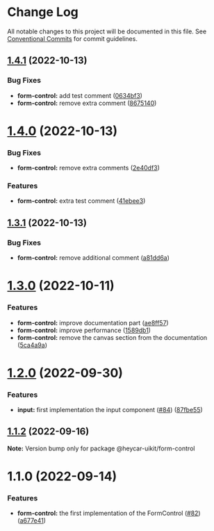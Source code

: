 # Change Log

All notable changes to this project will be documented in this file.
See [Conventional Commits](https://conventionalcommits.org) for commit guidelines.

## [1.4.1](https://github.com/hey-car/heycar-uikit/compare/@heycar-uikit/form-control@1.4.0...@heycar-uikit/form-control@1.4.1) (2022-10-13)


### Bug Fixes

* **form-control:** add test comment ([0634bf3](https://github.com/hey-car/heycar-uikit/commit/0634bf303a01d27a86d174bf08f3b416a434fb87))
* **form-control:** remove extra comment ([8675140](https://github.com/hey-car/heycar-uikit/commit/867514060f97e2764fc56c2cde4d5cfdb7f4a55a))





# [1.4.0](https://github.com/hey-car/heycar-uikit/compare/@heycar-uikit/form-control@1.3.1...@heycar-uikit/form-control@1.4.0) (2022-10-13)


### Bug Fixes

* **form-control:** remove extra comments ([2e40df3](https://github.com/hey-car/heycar-uikit/commit/2e40df3d40651418e401b396f9a268cde4f14d97))


### Features

* **form-control:** extra test comment ([41ebee3](https://github.com/hey-car/heycar-uikit/commit/41ebee31e0262e316c7822609314f152cfb76a1d))





## [1.3.1](https://github.com/hey-car/heycar-uikit/compare/@heycar-uikit/form-control@1.3.0...@heycar-uikit/form-control@1.3.1) (2022-10-13)


### Bug Fixes

* **form-control:** remove additional comment ([a81dd6a](https://github.com/hey-car/heycar-uikit/commit/a81dd6af6d51708f25fb8f512cd19a54bd7414e9))





# [1.3.0](https://github.com/hey-car/heycar-uikit/compare/@heycar-uikit/form-control@1.2.0...@heycar-uikit/form-control@1.3.0) (2022-10-11)


### Features

* **form-control:** improve documentation part ([ae8ff57](https://github.com/hey-car/heycar-uikit/commit/ae8ff5767a3d6a723c2ceb896ed300d124eb81dc))
* **form-control:** improve performance ([1589db1](https://github.com/hey-car/heycar-uikit/commit/1589db1849a8ae8ca1e518b8a587707431ea9681))
* **form-control:** remove the canvas section from the documentation ([5ca4a9a](https://github.com/hey-car/heycar-uikit/commit/5ca4a9a2ea4b66fa0a3a961fcdeef5e3167f6c25))





# [1.2.0](https://github.com/hey-car/heycar-uikit/compare/@heycar-uikit/form-control@1.1.2...@heycar-uikit/form-control@1.2.0) (2022-09-30)


### Features

* **input:**  first implementation the input component ([#84](https://github.com/hey-car/heycar-uikit/issues/84)) ([87fbe55](https://github.com/hey-car/heycar-uikit/commit/87fbe5549048e44006781092e9e5707b6e63534d))





## [1.1.2](https://github.com/hey-car/heycar-uikit/compare/@heycar-uikit/form-control@1.1.0...@heycar-uikit/form-control@1.1.2) (2022-09-16)

**Note:** Version bump only for package @heycar-uikit/form-control





# 1.1.0 (2022-09-14)


### Features

* **form-control:** the first implementation of the FormControl ([#82](https://github.com/hey-car/heycar-uikit/issues/82)) ([a677e41](https://github.com/hey-car/heycar-uikit/commit/a677e416511f411ee1389e42081963dd127254a9))
